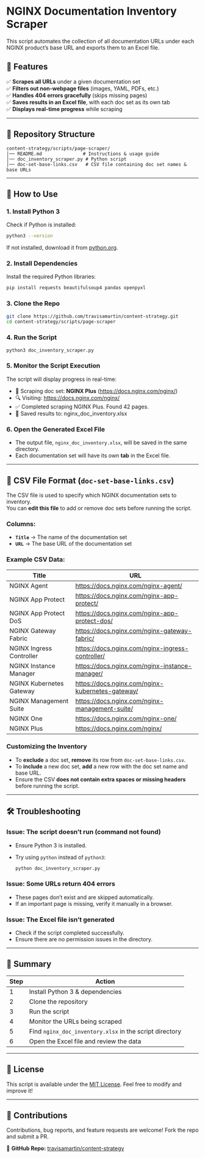 # NGINX Documentation Inventory Scraper

This script automates the collection of all documentation URLs under each NGINX product’s base URL and exports them to an Excel file.

## 📌 Features

✅ **Scrapes all URLs** under a given documentation set  
✅ **Filters out non-webpage files** (images, YAML, PDFs, etc.)  
✅ **Handles 404 errors gracefully** (skips missing pages)  
✅ **Saves results in an Excel file**, with each doc set as its own tab  
✅ **Displays real-time progress** while scraping  

---

## 📂 Repository Structure

``` text
content-strategy/scripts/page-scraper/
│── README.md               # Instructions & usage guide
│── doc_inventory_scraper.py # Python script
│── doc-set-base-links.csv   # CSV file containing doc set names & base URLs
```

---

## 🚀 How to Use

### **1. Install Python 3**

Check if Python is installed:

```sh
python3 --version
```

If not installed, download it from [python.org](https://www.python.org/downloads/).

### **2. Install Dependencies**

Install the required Python libraries:

```sh
pip install requests beautifulsoup4 pandas openpyxl
```

### **3. Clone the Repo**

```sh
git clone https://github.com/travisamartin/content-strategy.git
cd content-strategy/scripts/page-scraper
```

### **4. Run the Script**

```sh
python3 doc_inventory_scraper.py
```

### **5. Monitor the Script Execution**

The script will display progress in real-time:

- 🚀 Scraping doc set: **NGINX Plus** (https://docs.nginx.com/nginx/)
- 🔍 Visiting: https://docs.nginx.com/nginx/
- ✅ Completed scraping NGINX Plus. Found 42 pages.
- 📄 Saved results to: nginx_doc_inventory.xlsx

### **6. Open the Generated Excel File**

- The output file, `nginx_doc_inventory.xlsx`, will be saved in the same directory.
- Each documentation set will have its own **tab** in the Excel file.

---

## 📄 CSV File Format (`doc-set-base-links.csv`)

The CSV file is used to specify which NGINX documentation sets to inventory.  
You can **edit this file** to add or remove doc sets before running the script.

### **Columns:**
- **`Title`** → The name of the documentation set
- **`URL`** → The base URL of the documentation set

### **Example CSV Data:**
| Title                        | URL                                             |
|------------------------------|-------------------------------------------------|
| NGINX Agent                  | https://docs.nginx.com/nginx-agent/            |
| NGINX App Protect            | https://docs.nginx.com/nginx-app-protect/      |
| NGINX App Protect DoS        | https://docs.nginx.com/nginx-app-protect-dos/  |
| NGINX Gateway Fabric         | https://docs.nginx.com/nginx-gateway-fabric/   |
| NGINX Ingress Controller     | https://docs.nginx.com/nginx-ingress-controller/ |
| NGINX Instance Manager       | https://docs.nginx.com/nginx-instance-manager/ |
| NGINX Kubernetes Gateway     | https://docs.nginx.com/nginx-kubernetes-gateway/ |
| NGINX Management Suite       | https://docs.nginx.com/nginx-management-suite/ |
| NGINX One                    | https://docs.nginx.com/nginx-one/              |
| NGINX Plus                   | https://docs.nginx.com/nginx/                  |

### **Customizing the Inventory**
- To **exclude** a doc set, **remove** its row from `doc-set-base-links.csv`.
- To **include** a new doc set, **add** a new row with the doc set name and base URL.
- Ensure the CSV **does not contain extra spaces or missing headers** before running the script.

---

## 🛠 Troubleshooting

### **Issue: The script doesn’t run (command not found)**

- Ensure Python 3 is installed.
- Try using `python` instead of `python3`:

  ```sh
  python doc_inventory_scraper.py
  ```

### **Issue: Some URLs return 404 errors**

- These pages don’t exist and are skipped automatically.
- If an important page is missing, verify it manually in a browser.

### **Issue: The Excel file isn’t generated**

- Check if the script completed successfully.
- Ensure there are no permission issues in the directory.

---

## 📌 Summary

| Step | Action |
|------|--------|
| 1 | Install Python 3 & dependencies |
| 2 | Clone the repository |
| 3 | Run the script |
| 4 | Monitor the URLs being scraped |
| 5 | Find `nginx_doc_inventory.xlsx` in the script directory |
| 6 | Open the Excel file and review the data |

---

## 📜 License

This script is available under the [MIT License](https://opensource.org/licenses/MIT). Feel free to modify and improve it!

---

## 🤝 Contributions

Contributions, bug reports, and feature requests are welcome! Fork the repo and submit a PR.

📌 **GitHub Repo:** [travisamartin/content-strategy](https://github.com/travisamartin/content-strategy/tree/main/scripts/page-scraper)
